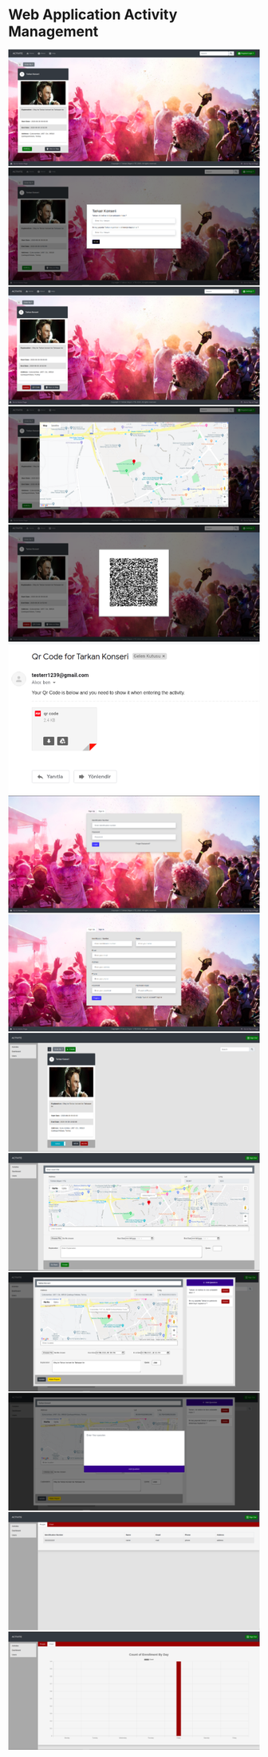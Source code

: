 # Web Application Activity Management
<img src="images/homePage.png" />
<img src="images/enrollmentQuestions.png" />
<img src="images/afterEnrollmentHomePage.png" />
<img src="images/viewActivityOnMapModal.png" />
<img src="images/qrCodeOnFront.png" />
<img src="images/qrCodeToMail.png" />
<img src="images/loginPage.png" />
<img src="images/registerPage.png" />
<img src="images/adminHomePage.png" />
<img src="images/adminCreateActivityPage.png" />
<img src="images/adminUpdateActivityModal.png" />
<img src="images/adminAddQuestionModal.png" />
<img src="images/adminActivityReportPeople.png" />
<img src="images/adminActivityReportChart.png" />
